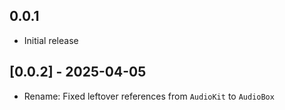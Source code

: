 ## 0.0.1
- Initial release
## [0.0.2] - 2025-04-05
- Rename: Fixed leftover references from `AudioKit` to `AudioBox`